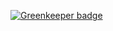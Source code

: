 

[![Greenkeeper badge](https://badges.greenkeeper.io/ethereumjs/eth-bin-to-method-ids.svg)](https://greenkeeper.io/)